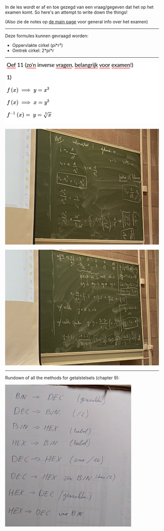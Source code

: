 In de les wordt er af en toe gezegd van een vraag/gegeven dat het op het examen komt. So here's an attempt to write down the things!

(Also zie de notes op [de main page](../) voor general info over het examen)

---

Deze formules kunnen gevraagd worden:

- Oppervlakte cirkel (pi\*r²)
- Omtrek cirkel: 2\*pi\*r

---




![examenvraag-0.png, -0](examenvraag-0.png)


![examenvraag-1.png, -1](examenvraag-1.png)

![examenvraag-2.png, -M](examenvraag-2.png)

---

Rundown of all the methods for getalstelsels (chapter 9):

![Image failed to load and/or is missing](../img/les-9-overzicht-wat-we-moeten-kunnen.png)
